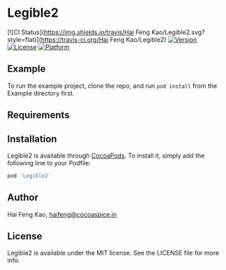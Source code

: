 # Legible2

[![CI Status](https://img.shields.io/travis/Hai Feng Kao/Legible2.svg?style=flat)](https://travis-ci.org/Hai Feng Kao/Legible2)
[![Version](https://img.shields.io/cocoapods/v/Legible2.svg?style=flat)](https://cocoapods.org/pods/Legible2)
[![License](https://img.shields.io/cocoapods/l/Legible2.svg?style=flat)](https://cocoapods.org/pods/Legible2)
[![Platform](https://img.shields.io/cocoapods/p/Legible2.svg?style=flat)](https://cocoapods.org/pods/Legible2)

## Example

To run the example project, clone the repo, and run `pod install` from the Example directory first.

## Requirements

## Installation

Legible2 is available through [CocoaPods](https://cocoapods.org). To install
it, simply add the following line to your Podfile:

```ruby
pod 'Legible2'
```

## Author

Hai Feng Kao, haifeng@cocoaspice.in

## License

Legible2 is available under the MIT license. See the LICENSE file for more info.
